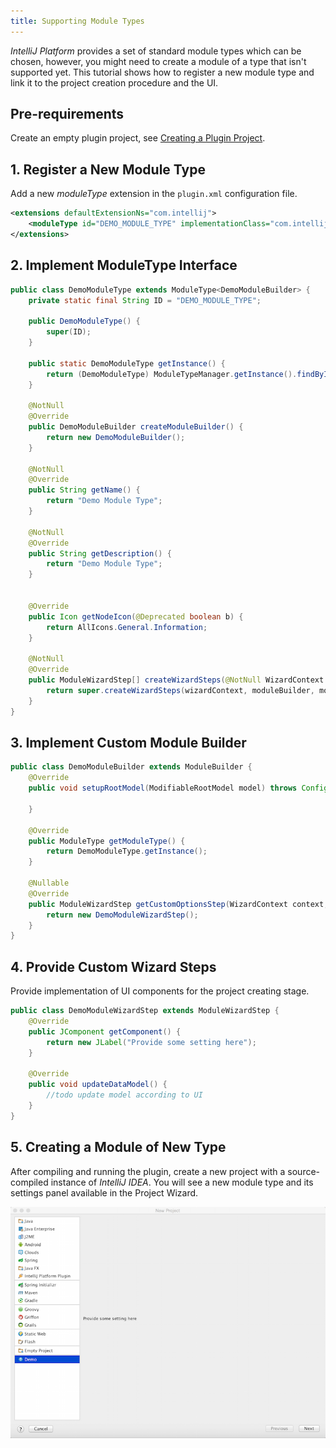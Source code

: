 ```yaml
---
title: Supporting Module Types
---
```


*IntelliJ Platform* provides a set of standard module types which can be chosen, however, you might need to create a module of a type that isn't supported yet.
This tutorial shows how to register a new module type and link it to the project creation procedure and the UI.

## Pre-requirements

Create an empty plugin project,
see 
[Creating a Plugin Project](/basics/getting_started/creating_plugin_project.md).

## 1. Register a New Module Type

Add a new *moduleType* extension in the 
`plugin.xml`
configuration file.

```xml
<extensions defaultExtensionNs="com.intellij">
    <moduleType id="DEMO_MODULE_TYPE" implementationClass="com.intellij.tutorials.module.DemoModuleType"/>
</extensions>
```

## 2. Implement ModuleType Interface


```java
public class DemoModuleType extends ModuleType<DemoModuleBuilder> {
    private static final String ID = "DEMO_MODULE_TYPE";

    public DemoModuleType() {
        super(ID);
    }

    public static DemoModuleType getInstance() {
        return (DemoModuleType) ModuleTypeManager.getInstance().findByID(ID);
    }

    @NotNull
    @Override
    public DemoModuleBuilder createModuleBuilder() {
        return new DemoModuleBuilder();
    }

    @NotNull
    @Override
    public String getName() {
        return "Demo Module Type";
    }

    @NotNull
    @Override
    public String getDescription() {
        return "Demo Module Type";
    }


    @Override
    public Icon getNodeIcon(@Deprecated boolean b) {
        return AllIcons.General.Information;
    }

    @NotNull
    @Override
    public ModuleWizardStep[] createWizardSteps(@NotNull WizardContext wizardContext, @NotNull DemoModuleBuilder moduleBuilder, @NotNull ModulesProvider modulesProvider) {
        return super.createWizardSteps(wizardContext, moduleBuilder, modulesProvider);
    }
}
```

## 3. Implement Custom Module Builder

```java
public class DemoModuleBuilder extends ModuleBuilder {
    @Override
    public void setupRootModel(ModifiableRootModel model) throws ConfigurationException {

    }

    @Override
    public ModuleType getModuleType() {
        return DemoModuleType.getInstance();
    }

    @Nullable
    @Override
    public ModuleWizardStep getCustomOptionsStep(WizardContext context, Disposable parentDisposable) {
        return new DemoModuleWizardStep();
    }
}
```

## 4. Provide Custom Wizard Steps

Provide implementation of UI components for the project creating stage.

```java
public class DemoModuleWizardStep extends ModuleWizardStep {
    @Override
    public JComponent getComponent() {
        return new JLabel("Provide some setting here");
    }

    @Override
    public void updateDataModel() {
        //todo update model according to UI
    }
}
```

## 5. Creating a Module of New Type

After compiling and running the plugin, create a new project with a source-compiled instance of *IntelliJ IDEA*.
You will see a new module type and its settings panel available in the Project Wizard.

![New Module Type](module_types/img/new_module_type.png)

